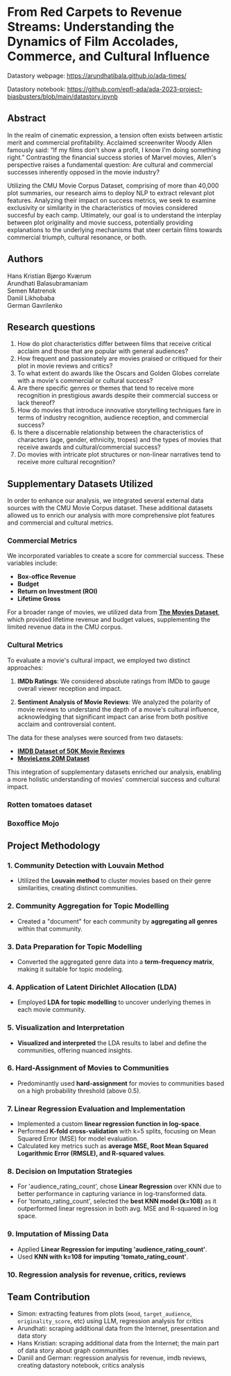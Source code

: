 # From Red Carpets to Revenue Streams: Understanding the Dynamics of Film Accolades, Commerce, and Cultural Influence

Datastory webpage: https://arundhatibala.github.io/ada-times/

Datastory notebook: https://github.com/epfl-ada/ada-2023-project-biasbusters/blob/main/datastory.ipynb

## Abstract
In the realm of cinematic expression, a tension often exists between artistic merit and commercial profitability. Acclaimed screenwriter Woody Allen famously said: “If my films don't show a profit, I know I'm doing something right.” Contrasting the financial success stories of Marvel movies, Allen's perspective raises a fundamental question: Are cultural and commercial successes inherently opposed in the movie industry?

Utilizing the CMU Movie Corpus Dataset, comprising of more than 40,000 plot summaries, our research aims to deploy NLP to extract relevant plot features. Analyzing their impact on success metrics, we seek to examine exclusivity or similarity in the characteristics of movies considered succesful by each camp. Ultimately, our goal is to understand the interplay between plot originality and movie success, potentially providing explanations to the underlying mechanisms that steer certain films towards commercial triumph, cultural resonance, or both.

## Authors

Hans Kristian Bjørgo Kværum <br>
Arundhati Balasubramaniam <br>
Semen Matrenok <br>
Daniil Likhobaba <br>
German Gavrilenko <br>


## Research questions
1. How do plot characteristics differ between films that receive critical acclaim and those that are popular with general audiences?
2. How frequent and passionately are movies praised or critiqued for their plot in movie reviews and critics?
3. To what extent do awards like the Oscars and Golden Globes correlate with a movie's commercial or cultural success?
4. Are there specific genres or themes that tend to receive more recognition in prestigious awards despite their commercial success or lack thereof?
5. How do movies that introduce innovative storytelling techniques fare in terms of industry recognition, audience reception, and commercial success?
6. Is there a discernable relationship between the characteristics of characters (age, gender, ethnicity, tropes) and the types of movies that receive awards and cultural/commercial success?
7. Do movies with intricate plot structures or non-linear narratives tend to receive more cultural recognition?

## Supplementary Datasets Utilized

In order to enhance our analysis, we integrated several external data sources with the CMU Movie Corpus dataset. These additional datasets allowed us to enrich our analysis with more comprehensive plot features and commercial and cultural metrics.

### Commercial Metrics
We incorporated variables to create a score for commercial success. These variables include:

- **Box-office Revenue**
- **Budget**
- **Return on Investment (ROI)**
- **Lifetime Gross**

For a broader range of movies, we utilized data from [**The Movies Dataset**](https://www.kaggle.com/datasets/rounakbanik/the-movies-dataset), which provided lifetime revenue and budget values, supplementing the limited revenue data in the CMU corpus.

### Cultural Metrics
To evaluate a movie's cultural impact, we employed two distinct approaches:

1. **IMDb Ratings**: We considered absolute ratings from IMDb to gauge overall viewer reception and impact.

2. **Sentiment Analysis of Movie Reviews**: We analyzed the polarity of movie reviews to understand the depth of a movie's cultural influence, acknowledging that significant impact can arise from both positive acclaim and controversial content.

The data for these analyses were sourced from two datasets:

- [**IMDB Dataset of 50K Movie Reviews**](https://www.kaggle.com/datasets/lakshmi25npathi/imdb-dataset-of-50k-movie-reviews)
- [**MovieLens 20M Dataset**](https://www.kaggle.com/datasets/grouplens/movielens-20m-dataset?select=rating.csv)

This integration of supplementary datasets enriched our analysis, enabling a more holistic understanding of movies' commercial success and cultural impact.

### Rotten tomatoes dataset
### Boxoffice Mojo

## Project Methodology

### 1. Community Detection with Louvain Method
- Utilized the **Louvain method** to cluster movies based on their genre similarities, creating distinct communities.

### 2. Community Aggregation for Topic Modelling
- Created a "document" for each community by **aggregating all genres** within that community.

### 3. Data Preparation for Topic Modelling
- Converted the aggregated genre data into a **term-frequency matrix**, making it suitable for topic modeling.

### 4. Application of Latent Dirichlet Allocation (LDA)
- Employed **LDA for topic modelling** to uncover underlying themes in each movie community.

### 5. Visualization and Interpretation
- **Visualized and interpreted** the LDA results to label and define the communities, offering nuanced insights.

### 6. Hard-Assignment of Movies to Communities
- Predominantly used **hard-assignment** for movies to communities based on a high probability threshold (above 0.5).

### 7. Linear Regression Evaluation and Implementation
- Implemented a custom **linear regression function in log-space**.
- Performed **K-fold cross-validation** with k=5 splits, focusing on Mean Squared Error (MSE) for model evaluation.
- Calculated key metrics such as **average MSE, Root Mean Squared Logarithmic Error (RMSLE), and R-squared values**.

### 8. Decision on Imputation Strategies
- For 'audience_rating_count', chose **Linear Regression** over KNN due to better performance in capturing variance in log-transformed data.
- For 'tomato_rating_count', selected the **best KNN model (k=108)** as it outperformed linear regression in both avg. MSE and R-squared in log space.

### 9. Imputation of Missing Data
- Applied **Linear Regression for imputing 'audience_rating_count'**.
- Used **KNN with k=108 for imputing 'tomato_rating_count'**.

### 10. Regression analysis for revenue, critics, reviews

## Team Contribution 

- Simon: extracting features from plots (`mood`, `target_audience`, `originality_score`, etc) using LLM, regression analysis for critics
- Arundhati: scraping additional data from the Internet, presentation and data story
- Hans Kristian: scraping additional data from the Internet; the main part of data story about graph communities
- Daniil and German: regression analysis for revenue, imdb reviews, creating datastory notebook, critics analysis
